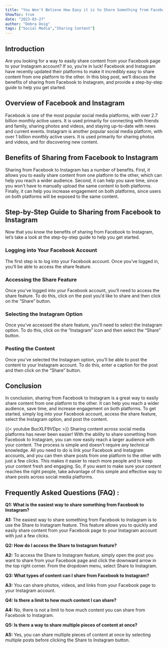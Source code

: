 ```yaml
---
title: "You Won't Believe How Easy it is to Share Something from Facebook to Instagram!"
ShowToc: true 
date: "2023-03-27"
author: "Debra Doig" 
tags: ["Social Media","Sharing Content"]
---
```

## Introduction

Are you looking for a way to easily share content from your Facebook page to your Instagram account? If so, you’re in luck! Facebook and Instagram have recently updated their platforms to make it incredibly easy to share content from one platform to the other. In this blog post, we’ll discuss the benefits of sharing from Facebook to Instagram, and provide a step-by-step guide to help you get started. 

## Overview of Facebook and Instagram

Facebook is one of the most popular social media platforms, with over 2.7 billion monthly active users. It is used primarily for connecting with friends and family, sharing photos and videos, and staying up-to-date with news and current events. Instagram is another popular social media platform, with over 1 billion monthly active users. It is used primarily for sharing photos and videos, and for discovering new content. 

## Benefits of Sharing from Facebook to Instagram

Sharing from Facebook to Instagram has a number of benefits. First, it allows you to easily share content from one platform to the other, which can help you reach a wider audience. Second, it can help you save time, since you won’t have to manually upload the same content to both platforms. Finally, it can help you increase engagement on both platforms, since users on both platforms will be exposed to the same content. 

## Step-by-Step Guide to Sharing from Facebook to Instagram

Now that you know the benefits of sharing from Facebook to Instagram, let’s take a look at the step-by-step guide to help you get started. 

### Logging into Your Facebook Account

The first step is to log into your Facebook account. Once you’ve logged in, you’ll be able to access the share feature. 

### Accessing the Share Feature

Once you’ve logged into your Facebook account, you’ll need to access the share feature. To do this, click on the post you’d like to share and then click on the “Share” button. 

### Selecting the Instagram Option

Once you’ve accessed the share feature, you’ll need to select the Instagram option. To do this, click on the “Instagram” icon and then select the “Share” button.

### Posting the Content

Once you’ve selected the Instagram option, you’ll be able to post the content to your Instagram account. To do this, enter a caption for the post and then click on the “Share” button. 

## Conclusion

In conclusion, sharing from Facebook to Instagram is a great way to easily share content from one platform to the other. It can help you reach a wider audience, save time, and increase engagement on both platforms. To get started, simply log into your Facebook account, access the share feature, select the Instagram option, and post the content.

{{< youtube BucXLF9VDpc >}} 
Sharing content across social media platforms has never been easier! With the ability to share something from Facebook to Instagram, you can now easily reach a larger audience with your content. The process is simple and doesn’t require any technical knowledge. All you need to do is link your Facebook and Instagram accounts, and you can then share posts from one platform to the other with just a few clicks. This makes it easier to reach more people and to keep your content fresh and engaging. So, if you want to make sure your content reaches the right people, take advantage of this simple and effective way to share posts across social media platforms.

## Frequently Asked Questions (FAQ) :
**Q1: What is the easiest way to share something from Facebook to Instagram?**

**A1:** The easiest way to share something from Facebook to Instagram is to use the Share to Instagram feature. This feature allows you to quickly and easily share content from your Facebook page to your Instagram account with just a few clicks.

**Q2: How do I access the Share to Instagram feature?**

**A2:** To access the Share to Instagram feature, simply open the post you want to share from your Facebook page and click the downward arrow in the top right corner. From the dropdown menu, select Share to Instagram.

**Q3: What types of content can I share from Facebook to Instagram?**

**A3:** You can share photos, videos, and links from your Facebook page to your Instagram account.

**Q4: Is there a limit to how much content I can share?**

**A4:** No, there is not a limit to how much content you can share from Facebook to Instagram.

**Q5: Is there a way to share multiple pieces of content at once?**

**A5:** Yes, you can share multiple pieces of content at once by selecting multiple posts before clicking the Share to Instagram button.


